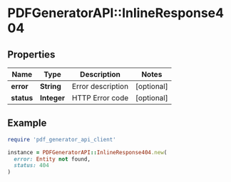 # PDFGeneratorAPI::InlineResponse404

## Properties

| Name | Type | Description | Notes |
| ---- | ---- | ----------- | ----- |
| **error** | **String** | Error description | [optional] |
| **status** | **Integer** | HTTP Error code | [optional] |

## Example

```ruby
require 'pdf_generator_api_client'

instance = PDFGeneratorAPI::InlineResponse404.new(
  error: Entity not found,
  status: 404
)
```

